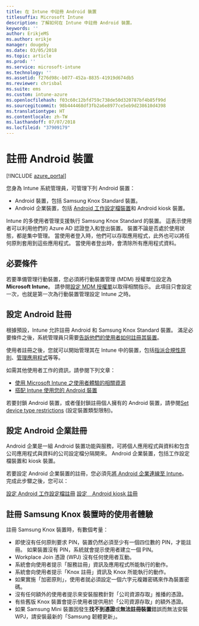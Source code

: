 ```yaml
---
title: 在 Intune 中註冊 Android 裝置
titlesuffix: Microsoft Intune
description: 了解如何在 Intune 中註冊 Android 裝置。
keywords: ''
author: ErikjeMS
ms.author: erikje
manager: dougeby
ms.date: 03/05/2018
ms.topic: article
ms.prod: ''
ms.service: microsoft-intune
ms.technology: ''
ms.assetid: f276d98c-b077-452a-8835-41919d674db5
ms.reviewer: chrisbal
ms.suite: ems
ms.custom: intune-azure
ms.openlocfilehash: f03c60c12bfd759c738de50d320787bf4b85f99d
ms.sourcegitcommit: 98b444468df3fb2a6e8977ce5eb9d238610d4398
ms.translationtype: HT
ms.contentlocale: zh-TW
ms.lasthandoff: 07/07/2018
ms.locfileid: "37909179"
---
```

# <a name="enroll-android-devices"></a>註冊 Android 裝置

[!INCLUDE [azure_portal](./includes/azure_portal.md)]

您身為 Intune 系統管理員，可管理下列 Android 裝置：
- Android 裝置，包括 Samsung Knox Standard 裝置。
- Android 企業裝置，包括 [Android 工作設定檔裝置](#enable-enrollment-of-android-for-work-devices)和 Android kiosk 裝置。

Intune 的多使用者管理支援執行 Samsung Knox Standard 的裝置。 這表示使用者可以利用他們的 Azure AD 認證登入和登出裝置。 裝置不論是否處於使用狀態，都是集中管理。 當使用者登入時，他們可以存取應用程式，此外也可以將任何原則套用到這些應用程式。 當使用者登出時，會清除所有應用程式資料。

## <a name="prerequisite"></a>必要條件

若要準備管理行動裝置，您必須將行動裝置管理 (MDM) 授權單位設定為 **Microsoft Intune**。 請參閱[設定 MDM 授權單](mdm-authority-set.md)以取得相關指示。 此項目只會設定一次，也就是第一次為行動裝置管理設定 Intune 之時。

## <a name="set-up-android-enrollment"></a>設定 Android 註冊

根據預設，Intune 允許註冊 Android 和 Samsung Knox Standard 裝置。 滿足必要條件之後，系統管理員只需要[告訴他們的使用者如何註冊其裝置](/intune-user-help/enroll-your-device-in-intune-android.md)。

使用者註冊之後，您就可以開始管理其在 Intune 中的裝置，包括[指派合規性原則](compliance-policy-create-android.md)、[管理應用程式](app-management.md)等等。

如需其他使用者工作的資訊，請參閱下列文章：

- [使用 Microsoft Intune 之使用者體驗的相關資源](end-user-educate.md)
- [搭配 Intune 使用您的 Android 裝置](https://docs.microsoft.com/intune-user-help/using-your-android-device-with-intune)

若要封鎖 Android 裝置，或者僅封鎖註冊個人擁有的 Android 裝置，請參閱[Set device type restrictions](enrollment-restrictions-set.md) (設定裝置類型限制)。

## <a name="set-up-android-enterprise-enrollment"></a>設定 Android 企業註冊

Android 企業是一組 Android 裝置功能與服務，可將個人應用程式與資料和包含公司應用程式與資料的公司設定檔分隔開來。 Android 企業裝置，包括工作設定檔裝置和 kiosk 裝置。 

若要設定 Android 企業裝置的註冊，您必須先[將 Android 企業連線至 Intune](connect-intune-android-enterprise.md)。 完成此步驟之後，您可以：

[設定 Android 工作設定檔註冊](android-work-profile-enroll.md)
[設定　Android kiosk 註冊](android-kiosk-enroll.md)

## <a name="end-user-experience-when-enrolling-a-samsung-knox-device"></a>註冊 Samsung Knox 裝置時的使用者體驗
註冊 Samsung Knox 裝置時，有數個考量：
-   即使沒有任何原則要求 PIN，裝置仍然必須至少有一個四位數的 PIN，才能註冊。 如果裝置沒有 PIN，系統就會提示使用者建立一個 PIN。
-   Workplace Join 憑證 (WPJ) 沒有任何使用者互動。
-   系統會向使用者提示「服務註冊」資訊及應用程式所能執行的動作。
-   系統會向使用者提示「Knox 註冊」資訊及 Knox 所能執行的動作。
-   如果實施「加密原則」，使用者就必須設定一個六字元複雜密碼來作為裝置密碼。
-   沒有任何額外的使用者提示來安裝服務針對「公司資源存取」推播的憑證。
- 有些舊版 Knox 裝置會提示使用者提供用於「公司資源存取」的額外憑證。
- 如果 Samsung Mini 裝置因發生**找不到憑證**或**無法註冊裝置**錯誤而無法安裝 WPJ，請安裝最新的「Samsung 韌體更新」。

